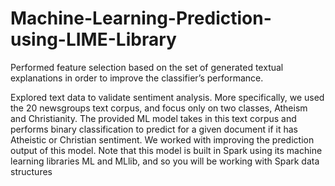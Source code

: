 # Machine-Learning-Prediction-using-LIME-Library
Performed  feature selection based on the set of generated textual explanations in order to improve the classifier’s performance.


Explored text data to validate sentiment analysis. More specifically, we used the 20 newsgroups text corpus, and focus only on two classes, Atheism and Christianity. The provided ML
model takes in this text corpus and performs binary classification to predict for a given document if it has Atheistic or Christian sentiment.
We worked with improving the prediction output of this model. Note that this model is built in Spark using its machine learning libraries ML and MLlib, and so you will be working
with Spark data structures
